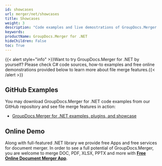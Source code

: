 ```yaml
---
id: showcases
url: merger/net/showcases
title: Showcases
weight: 3
description: "Code examples and live demostrations of GroupDocs.Merger for .NET"
keywords: 
productName: GroupDocs.Merger for .NET
hideChildren: False
toc: True
---
```

{{< alert style="info" >}}Want to try GroupDocs.Merger for .NET by yourself? Please check C# code sources, how-to examples and free online demonstrations provided below to learn more about file merge features.{{< /alert >}}

## GitHub Examples

You may download GroupDocs.Merger for .NET code examples from our GitHub repository and see file merge features in action:

* [GroupDocs.Merger for .NET examples, plugins, and showcase](https://github.com/groupdocs-merger/GroupDocs.Merger-for-.NET)

## Online Demo

Along with full-featured .NET library we provide free Apps and free services for document merger.
In order to see a full potential of GroupDocs.Merger, you are welcome to merge DOC, PDF, XLSX, PPTX and more with **[Free Online Document Merger App](https://products.groupdocs.app/merger)**.
